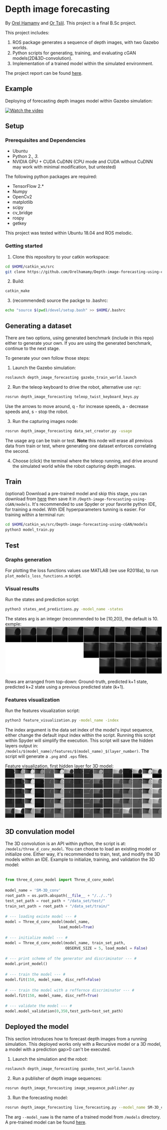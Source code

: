 # Depth image forecasting
By [Orel Hamamy](https://github.com/Orelhamamy) and [Or Tslil](https://github.com/ortslil64). This project is a final 
B.Sc project.
 
This project includes:
1) ROS package generates a sequence of depth images, with two Gazebo worlds. 
2) Python scripts for generating, training, and evaluating cGAN models(2D&3D-convolution).
3) Implementation of a trained model within the simulated environment.

The project report can be found [here](https://drive.google.com/file/d/1bUPgLBIRvz96YqWHCKxU6505yh9bypF8/view?usp=sharing).

## Example
Deploying of forecasting depth images model within Gazebo simulation:

[![Watch the video](https://img.youtube.com/vi/QhmAMWtSH_I/hqdefault.jpg)](https://www.youtube.com/watch?v=QhmAMWtSH_I)

## Setup

### Prerequisites and Dependencies
- Ubuntu
- Python 2.*, 3.*
- NVIDIA GPU + CUDA CuDNN (CPU mode and CUDA without CuDNN may work with minimal modification, but untested)

The following python packages are required:
- TensorFlow 2.*
- Numpy
- OpenCv2
- matplotlib 
- scipy
- cv_bridge
- rospy
- getkey

This project was tested within Ubuntu 18.04 and ROS melodic.

### Getting started
1. Clone this repository to your catkin workspace:
```bash
cd $HOME/catkin_ws/src
git clone https://github.com/Orelhamamy/Depth-image-forecasting-using-cGAN.git
```
2. Build:
```bash
catkin_make
```
3. (recommended) source the packge to .bashrc:
```bash 
echo "source $(pwd)/devel/setup.bash" >> $HOME/.bashrc
```
## Generating a dataset
There are two options, using generated benchmark (include in this repo) either to generate your own. If you are using the generated benchmark, continue to the next stage.

To generate your own follow those steps:
1. Launch the Gazebo simulation:
```bash
roslaunch depth_image_forecasting gazebo_train_world.launch 
```
2. Run the teleop keyboard to drive the robot, alternative use `rqt`:
```bash
rosrun depth_image_forecasting teleop_twist_keyboard_keys.py 
```

Use the arrows to move around, q - for increase speeds, a - decrease speeds and, s - stop the robot.

3. Run the capturing images node:
```bash
rosrun depth_image_forecasting data_set_creator.py -usage
```
The usage arg can be train or test. **Note** this node will erase all previous data from train or test, where generating one dataset enforces correlating the second.

4. Choose (click) the terminal where the teleop running, and drive around the simulated world while the robot capturing depth images.
## Train
(optional) Download a pre-trained model and skip this stage, you can download from [here](https://drive.google.com/drive/folders/1Z-qdWwg0yoYM70rIichATgCwB4QbSh_T?usp=sharing) then save it in `/Depth-image-forecasting-using-cGAN/models`.
It's recommended to use Spyder or your favorite python IDE, for training a model. With IDE hyperparameters tunning is easier.
For training within a terminal run: 
```bash
cd $HOME/catkin_ws/src/Depth-image-forecasting-using-cGAN/models
python3 model_train.py 
```
## Test

### Graphs generation
For plotting the loss functions values use MATLAB (we use R2018a), to run `plot_models_loss_functions.m` script.

### Visual results

Run the states and prediction script: 
```bash
python3 states_and_predictions.py -model_name -states
```
The states arg is an integer (recommended to be [10,20]), the default is 10.
exmple: 
![demo](https://github.com/Orelhamamy/Depth-image-forecasting-using-cGAN/blob/master/images/states_and_predictions.png?raw=true "States and predictions")

Rows are arranged from top-down: Ground-truth, predicted k+1 state, predicted k+2 state using a previous predicted state (k+1). 
### Features visualization

Run the features visualization script: 
```bash
python3 feature_visualization.py -model_name -index
```
The index argument is the data set index of the model's input sequence, either change the default input index within the script.
Running this script within Spyder will simplify the execution. 
This script will save the hidden layers output in: `/models/$(model_name)/features/$(model_name)_$(layer_number)`. The script will generate a `.png` and `.eps` files.

Feature visualization, first hidden layer for 3D model:
![demo](https://github.com/Orelhamamy/Depth-image-forecasting-using-cGAN/blob/master/images/SM-3D_conv_feature-1.png?raw=true "First hidden layer")
## 3D convulation model

The 3D convolution is an API within python, the script is at: `/models/three_d_conv_model`. You can choose to load an existing model or initialize one. Either way, it's recommended to train, test, and modify the 3D models within an IDE. Example to initialize, training, and validation the 3D model: 
```python

from three_d_conv_model import Three_d_conv_model

model_name = 'SM-3D_conv'
root_path = os.path.abspath(__file__ + "/../..")
test_set_path = root_path + "/data_set/test/"
train_set_path = root_path + "/data_set/train/"

# --- loading existe model --- # 
model = Three_d_conv_model(model_name,
                        load_model=True)
 
# --- initialize model --- # 
model = Three_d_conv_model(model_name, train_set_path, 
                           OBSERVE_SIZE = 5, load_model = False)

# --- print scheme of the generator and discriminator --- # 
model.print_model()

# --- train the model --- #
model.fit(150, model_name, disc_reff=False)

# --- train the model with a reffernce discriminator --- # 
model.fit(150, model_name, disc_reff=True)

# --- validate the model --- #
model.model_validation(0,350,test_path=test_set_path) 
``` 

## Deployed the model

This section introduces how to forecast depth images from a running simulation. This deployed works only with a Recursive model or a 3D model, a model with a prediction gap>0 can't be executed.

1. Launch the simulation and the robot:
```bash
roslaunch depth_image_forecasting gazebo_test_world.launch
```

2. Run a publisher of depth image sequences:
```bash
rosrun depth_image_forecasting image_sequence_publisher.py 
```

3. Run the forecasting model: 
```bash
rosrun depth_image_forecasting live_forecasting.py --model_name SM-3D_conv
```

The arg `--model_name` is the name of a trained model from `/models` directory. A pre-trained model can be found [here](https://drive.google.com/drive/folders/1Z-qdWwg0yoYM70rIichATgCwB4QbSh_T?usp=sharing).



